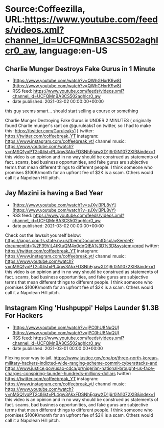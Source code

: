 # Source:Coffeezilla, URL:https://www.youtube.com/feeds/videos.xml?channel_id=UCFQMnBA3CS502aghlcr0_aw, language:en-US

## Charlie Munger Destroys Fake Gurus in 1 Minute
 - [https://www.youtube.com/watch?v=QWhGHxrK9w8](https://www.youtube.com/watch?v=QWhGHxrK9w8)
 - RSS feed: https://www.youtube.com/feeds/videos.xml?channel_id=UCFQMnBA3CS502aghlcr0_aw
 - date published: 2021-03-02 00:00:00+00:00

this guy seems smart... should start selling a course or something

Charlie Munger Destroying Fake Gurus in UNDER 2 MINUTES
( originally found Charlie munger's rant on @guruleaks1 on twitter, so I had to make this:  https://twitter.com/Guruleaks1 )
twitter: https://twitter.com/coffeebreak_YT
instagram: https://www.instagram.com/coffeebreak_yt/
channel music: https://www.youtube.com/watch?v=nMSQ1yoPT2c&list=PL4qw3AkxFDSNhEgawXD1j6r0iN1072XIB&index=1
this video is an opinion and in no way should be construed as statements of fact. scams, bad business opportunities, and fake gurus are subjective terms that mean different things to different people. I think someone who promises $100K/month for an upfront fee of $2K is a scam. Others would call it a Napolean Hill pitch.

## Jay Mazini is having a Bad Year
 - [https://www.youtube.com/watch?v=sJXvl3PL8vY](https://www.youtube.com/watch?v=sJXvl3PL8vY)
 - RSS feed: https://www.youtube.com/feeds/videos.xml?channel_id=UCFQMnBA3CS502aghlcr0_aw
 - date published: 2021-03-02 00:00:00+00:00

Check out the lawsuit yourself below: 
https://iapps.courts.state.ny.us/fbem/DocumentDisplayServlet?documentId=%2F39ViL4tKtuQM4x0dqQIEA%3D%3D&system=prod
twitter: https://twitter.com/coffeebreak_YT
instagram: https://www.instagram.com/coffeebreak_yt/
channel music: https://www.youtube.com/watch?v=nMSQ1yoPT2c&list=PL4qw3AkxFDSNhEgawXD1j6r0iN1072XIB&index=1
this video is an opinion and in no way should be construed as statements of fact. scams, bad business opportunities, and fake gurus are subjective terms that mean different things to different people. I think someone who promises $100K/month for an upfront fee of $2K is a scam. Others would call it a Napolean Hill pitch.

## Instagram King 'Hushpuppi' Helps Launder $1.3B For Hackers
 - [https://www.youtube.com/watch?v=jPC0hU8NuQU](https://www.youtube.com/watch?v=jPC0hU8NuQU)
 - RSS feed: https://www.youtube.com/feeds/videos.xml?channel_id=UCFQMnBA3CS502aghlcr0_aw
 - date published: 2021-03-01 00:00:00+00:00

Flexing your way to jail. 
https://www.justice.gov/opa/pr/three-north-korean-military-hackers-indicted-wide-ranging-scheme-commit-cyberattacks-and
https://www.justice.gov/usao-cdca/pr/nigerian-national-brought-us-face-charges-conspiring-launder-hundreds-millions-dollars
twitter: https://twitter.com/coffeebreak_YT
instagram: https://www.instagram.com/coffeebreak_yt/
channel music: https://www.youtube.com/watch?v=nMSQ1yoPT2c&list=PL4qw3AkxFDSNhEgawXD1j6r0iN1072XIB&index=1
this video is an opinion and in no way should be construed as statements of fact. scams, bad business opportunities, and fake gurus are subjective terms that mean different things to different people. I think someone who promises $100K/month for an upfront fee of $2K is a scam. Others would call it a Napolean Hill pitch.

